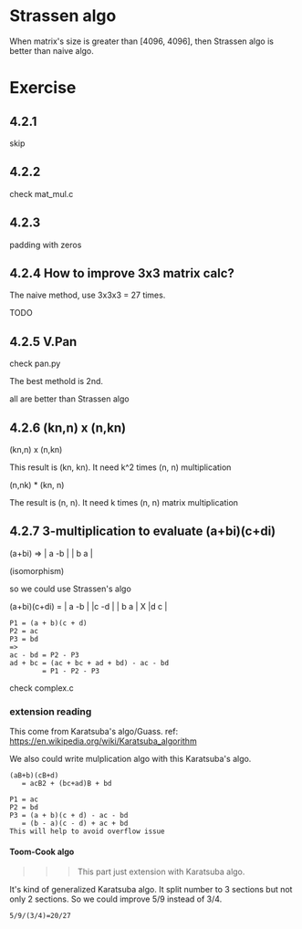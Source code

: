 # Strassen algo

When matrix's size is greater than [4096, 4096], then Strassen algo is better than naive algo.

# Exercise

## 4.2.1

skip

## 4.2.2

check mat_mul.c

## 4.2.3

padding with zeros

## 4.2.4 How to improve 3x3 matrix calc?

The naive method, use 3x3x3 = 27 times.

TODO

## 4.2.5 V.Pan

check pan.py

The best methold is 2nd.

all are better than Strassen algo

## 4.2.6 (kn,n) x (n,kn)

(kn,n) x (n,kn)

This result is (kn, kn). It need k^2 times (n, n) multiplication

(n,nk) * (kn, n)

The result is (n, n). It need k times (n, n) matrix multiplication


## 4.2.7 3-multiplication to evaluate (a+bi)(c+di)

(a+bi) => | a -b |
          | b  a |

(isomorphism)

so we could use Strassen's algo

(a+bi)(c+di) = | a -b |   |c -d |
               | b  a | X |d  c |

    P1 = (a + b)(c + d)
    P2 = ac
    P3 = bd
    =>
    ac - bd = P2 - P3
    ad + bc = (ac + bc + ad + bd) - ac - bd
            = P1 - P2 - P3

check complex.c

### extension reading

This come from Karatsuba's algo/Guass.
ref: https://en.wikipedia.org/wiki/Karatsuba_algorithm

We also could write mulplication algo with this Karatsuba's algo.

    (aB+b)(cB+d)
       = acB2 + (bc+ad)B + bd

    P1 = ac
    P2 = bd
    P3 = (a + b)(c + d) - ac - bd
       = (b - a)(c - d) + ac + bd
    This will help to avoid overflow issue

#### Toom-Cook algo

>>>  This part just extension with Karatsuba algo.

It's kind of generalized Karatsuba algo. It split number to 3 sections but not only 2 sections.
So we could improve 5/9 instead of 3/4.

    5/9/(3/4)=20/27
